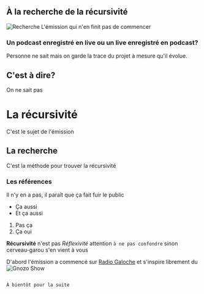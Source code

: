 ## À la recherche de la récursivité
![Recherche](https://miracle.nu/com/wp-content/uploads/2020/12/a-la-recherche-de-la-recursivite-v9.png)
L'émission qui n'en finit pas de commencer

### Un podcast enregistré en live ou un live enregistré en podcast?

Personne ne sait mais on garde la trace du projet à mesure qu'il évolue.

## C'est à dire?
On ne sait pas

# La récursivité
C'est le sujet de l'émission
## La recherche
C'est la méthode pour trouver la récursivité
### Les références
Il n'y en a pas, il paraît que ça fait fuir le public

- Ça aussi
- Et ça aussi

1. Pas ça
2. Ça oui

**Récursivité** n'est pas _Réflexivité_ attention `à ne pas confondre` sinon cerveau-garou s'en vient à vous

D'abord l'émission a commencé sur [Radio Galoche](http://www.galoche.online/) et s'inspire librement du ![Gnozo Show](https://benjaminefrati.com/wp-content/uploads/2020/03/gnozo_show_logo2.png)
```

À bientôt pour la suite
